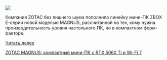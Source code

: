 <!--2025-05-30 13:21:44-->
<div class="yb">
  <div class="rss habr"><img src="https://habrastorage.org/getpro/habr/upload_files/8c1/1a3/452/8c11a345247b277a375398de1ef8e545.jpg" /><p>Компания ZOTAC без лишнего шума пополнила линейку мини-ПК ZBOX E-серии новой моделью MAGNUS, рассчитанной на тех, кому нужна производительность уровня настольного ПК, но в компактном форм-факторе.</p> <a href="https://habr.com/ru/articles/914136/#habracut">Читать далее</a> <p class="titl"><a href="https://habr.com/ru/news/914136/?utm_source=habrahabr&utm_medium=rss&utm_campaign=914136">ZOTAC MAGNUS: компактный мини-ПК с RTX 5060 Ti и Wi-Fi 7</a></p></div>
</div>
